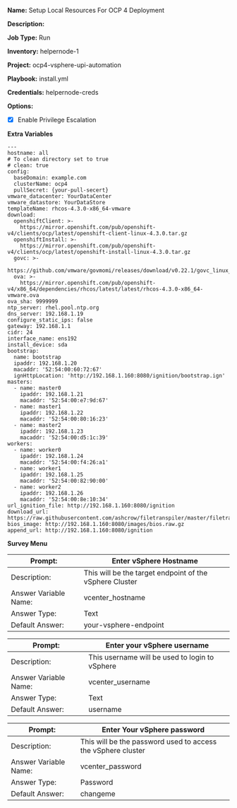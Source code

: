 **Name:** Setup Local Resources For OCP 4 Deployment

**Description:**  

**Job Type:**  Run

**Inventory:**  helpernode-1

**Project:**  ocp4-vsphere-upi-automation

**Playbook:** install.yml

**Credentials:** helpernode-creds

**Options:**  
- [x] Enable Privilege Escalation

**Extra Variables**
```
---
hostname: all
# To clean directory set to true
# clean: true
config:
  baseDomain: example.com
  clusterName: ocp4
  pullSecret: {your-pull-secert}
vmware_datacenter: YourDataCenter
vmware_datastore: YourDataStore
templateName: rhcos-4.3.0-x86_64-vmware
download:
  openshiftClient: >-
    https://mirror.openshift.com/pub/openshift-v4/clients/ocp/latest/openshift-client-linux-4.3.0.tar.gz
  openshiftInstall: >-
    https://mirror.openshift.com/pub/openshift-v4/clients/ocp/latest/openshift-install-linux-4.3.0.tar.gz
  govc: >-
    https://github.com/vmware/govmomi/releases/download/v0.22.1/govc_linux_amd64.gz
  ova: >-
    https://mirror.openshift.com/pub/openshift-v4/x86_64/dependencies/rhcos/latest/latest/rhcos-4.3.0-x86_64-vmware.ova
ova_sha: 9999999
ntp_server: rhel.pool.ntp.org
dns_server: 192.168.1.19
configure_static_ips: false
gateway: 192.168.1.1
cidr: 24
interface_name: ens192
install_device: sda
bootstrap:
  name: bootstrap
  ipaddr: 192.168.1.20
  macaddr: '52:54:00:60:72:67'
  ignHttpLocation: 'http://192.168.1.160:8080/ignition/bootstrap.ign'
masters:
  - name: master0
    ipaddr: 192.168.1.21
    macaddr: '52:54:00:e7:9d:67'
  - name: master1
    ipaddr: 192.168.1.22
    macaddr: '52:54:00:80:16:23'
  - name: master2
    ipaddr: 192.168.1.23
    macaddr: '52:54:00:d5:1c:39'
workers:
  - name: worker0
    ipaddr: 192.168.1.24
    macaddr: '52:54:00:f4:26:a1'
  - name: worker1
    ipaddr: 192.168.1.25
    macaddr: '52:54:00:82:90:00'
  - name: worker2
    ipaddr: 192.168.1.26
    macaddr: '52:54:00:8e:10:34'
url_ignition_file: http://192.168.1.160:8080/ignition
download_url: https://raw.githubusercontent.com/ashcrow/filetranspiler/master/filetranspile
bios_image: http://192.168.1.160:8080/images/bios.raw.gz
append_url: http://192.168.1.160:8080/ignition
```

**Survey Menu**  

Prompt: | Enter vSphere Hostname
--|--
Description:  | This will be the target endpoint of the vSphere Cluster   
Answer Variable Name:  | vcenter_hostname  
Answer Type:  | Text  
Default Answer: | your-vsphere-endpoint    

Prompt: | Enter your vSphere username
--|--
Description:  | This username will be used to login to vSphere  
Answer Variable Name:  | vcenter_username  
Answer Type:  | Text  
Default Answer: | username    

Prompt:  |   Enter Your vSphere password
--|--
Description:  |  This will be the password used to access the vSphere cluster
Answer Variable Name:  |  vcenter_password
Answer Type:   | Password
Default Answer: | changeme
